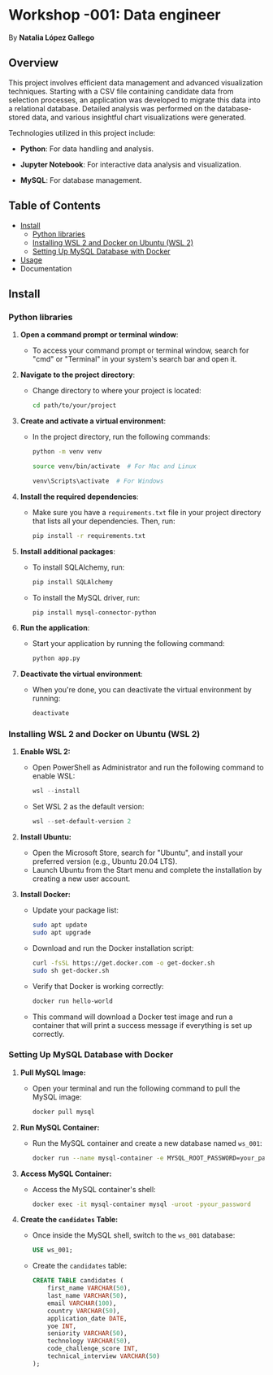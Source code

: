 # Workshop -001: Data engineer
By **Natalia López Gallego**


## Overview

This project involves efficient data management and advanced visualization techniques. Starting with a CSV file containing candidate data from selection processes, an application was developed to migrate this data into a relational database. Detailed analysis was performed on the database-stored data, and various insightful chart visualizations were generated.

Technologies utilized in this project include:

-   **Python**: For data handling and analysis.
    
-   **Jupyter Notebook**: For interactive data analysis and visualization.
    
-   **MySQL**: For database management.

## Table of Contents

 - [Install](https://github.com/ntlg72/etl-ws-1?tab=readme-ov-file#install)
	 - [Python libraries](https://github.com/ntlg72/etl-ws-1?tab=readme-ov-file#python-libraries)
	 - [Installing WSL 2 and Docker on Ubuntu (WSL 2)](https://github.com/ntlg72/etl-ws-1?tab=readme-ov-file#installing-wsl-2-and-docker-on-ubuntu-wsl-2)
	 - [Setting Up MySQL Database with Docker](https://github.com/ntlg72/etl-ws-1?tab=readme-ov-file#setting-up-mysql-database-with-docker)
 - [Usage](https://github.com/ntlg72/etl-ws-1?tab=readme-ov-file#usage)
 - Documentation

## Install

### Python libraries

1. **Open a command prompt or terminal window**:
   - To access your command prompt or terminal window, search for "cmd" or "Terminal" in your system's search bar and open it.

2. **Navigate to the project directory**:
   - Change directory to where your project is located:
     ```bash
     cd path/to/your/project
     ```

3. **Create and activate a virtual environment**:
   - In the project directory, run the following commands:
     ```bash
     python -m venv venv
     ```
     ```bash
     source venv/bin/activate  # For Mac and Linux
     ```
     ```bash
     venv\Scripts\activate  # For Windows
     ```

4. **Install the required dependencies**:
   - Make sure you have a `requirements.txt` file in your project directory that lists all your dependencies. Then, run:
     ```bash
     pip install -r requirements.txt
     ```

5. **Install additional packages**:
   - To install SQLAlchemy, run:
     ```bash
     pip install SQLAlchemy
     ```
   - To install the MySQL driver, run:
     ```bash
     pip install mysql-connector-python
     ```

6. **Run the application**:
   - Start your application by running the following command:
     ```bash
     python app.py
     ```

7. **Deactivate the virtual environment**:
   - When you're done, you can deactivate the virtual environment by running:
     ```bash
     deactivate
     ```



### Installing WSL 2 and Docker on Ubuntu (WSL 2)

1. **Enable WSL 2:**
   - Open PowerShell as Administrator and run the following command to enable WSL:
     ```powershell
     wsl --install
     ```
   - Set WSL 2 as the default version:
     ```powershell
     wsl --set-default-version 2
     ```

2. **Install Ubuntu:**
   - Open the Microsoft Store, search for "Ubuntu", and install your preferred version (e.g., Ubuntu 20.04 LTS).
   - Launch Ubuntu from the Start menu and complete the installation by creating a new user account.

3. **Install Docker:**
   - Update your package list:
     ```bash
     sudo apt update
     sudo apt upgrade
     ```
   - Download and run the Docker installation script:
     ```bash
     curl -fsSL https://get.docker.com -o get-docker.sh
     sudo sh get-docker.sh
     ```
   - Verify that Docker is working correctly:
     ```bash
     docker run hello-world
     ```
   - This command will download a Docker test image and run a container that will print a success message if everything is set up correctly.

### Setting Up MySQL Database with Docker

1. **Pull MySQL Image:**
   - Open your terminal and run the following command to pull the MySQL image:
     ```bash
     docker pull mysql
     ```

2. **Run MySQL Container:**
   - Run the MySQL container and create a new database named `ws_001`:
     ```bash
     docker run --name mysql-container -e MYSQL_ROOT_PASSWORD=your_password -e MYSQL_DATABASE=ws_001 -p 3306:3306 -d mysql
     ```

3. **Access MySQL Container:**
   - Access the MySQL container's shell:
     ```bash
     docker exec -it mysql-container mysql -uroot -pyour_password
     ```

4. **Create the `candidates` Table:**
   - Once inside the MySQL shell, switch to the `ws_001` database:
     ```sql
     USE ws_001;
     ```
   - Create the `candidates` table:
     ```sql
     CREATE TABLE candidates (
         first_name VARCHAR(50),
         last_name VARCHAR(50),
         email VARCHAR(100),
         country VARCHAR(50),
         application_date DATE,
         yoe INT,
         seniority VARCHAR(50),
         technology VARCHAR(50),
         code_challenge_score INT,
         technical_interview VARCHAR(50)
     );
     ```